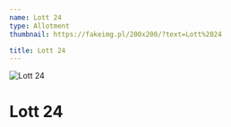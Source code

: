 ```yaml
---
name: Lott 24
type: Allotment
thumbnail: https://fakeimg.pl/200x200/?text=Lott%2024

title: Lott 24
---
```


![Lott 24](https://fakeimg.pl/555x694/?text=Lott%2024#left)

# Lott 24
